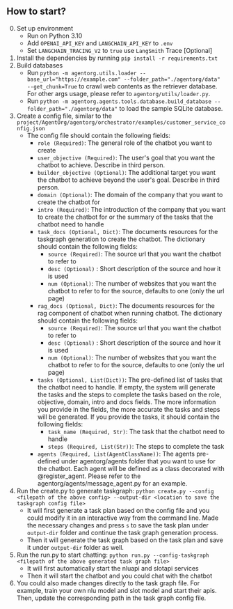 ## How to start?
0. Set up environment
    * Run on Python 3.10
    * Add `OPENAI_API_KEY` and `LANGCHAIN_API_KEY` to `.env`
    * Set `LANGCHAIN_TRACING_V2` to `true` use `LangSmith` Trace [Optional]
1. Install the dependencies by running `pip install -r requirements.txt`
2. Build databases
    * Run `python -m agentorg.utils.loader --base_url="https://example.com" --folder_path="./agentorg/data" --get_chunk=True` to crawl web contents as the retriever database. For other args usage, please refer to `agentorg/utils/loader.py`.
    * Run `python -m agentorg.agents.tools.database.build_database --folder_path="./agentorg/data"` to load the sample SQLite database.
3. Create a config file, similar to the `project/AgentOrg/agentorg/orchestrator/examples/customer_service_config.json`
    * The config file should contain the following fields:
        * `role (Required)`: The general role of the chatbot you want to create
        * `user_objective (Required)`: The user's goal that you want the chatbot to achieve. Describe in third person.
        * `builder_objective (Optional)`: The additional target you want the chatbot to achieve beyond the user's goal. Describe in third person.
        * `domain (Optional)`: The domain of the company that you want to create the chatbot for
        * `intro (Required)`: The introduction of the company that you want to create the chatbot for or the summary of the tasks that the chatbot need to handle
        * `task_docs (Optional, Dict)`: The documents resources for the taskgraph generation to create the chatbot. The dictionary should contain the following fields:
            * `source (Required)`: The source url that you want the chatbot to refer to
            * `desc (Optional)` : Short description of the source and how it is used
            * `num (Optional)`: The number of websites that you want the chatbot to refer to for the source, defaults to one (only the url page)
        * `rag_docs (Optional, Dict)`: The documents resources for the rag component of chatbot when running chatbot. The dictionary should contain the following fields:
            * `source (Required)`: The source url that you want the chatbot to refer to
            * `desc (Optional)` : Short description of the source and how it is used
            * `num (Optional)`: The number of websites that you want the chatbot to refer to for the source, defaults to one (only the url page)
        * `tasks (Optional, List(Dict))`: The pre-defined list of tasks that the chatbot need to handle. If empty, the system will generate the tasks and the steps to complete the tasks based on the role, objective, domain, intro and docs fields. The more information you provide in the fields, the more accurate the tasks and steps will be generated. If you provide the tasks, it should contain the following fields:
            * `task_name (Required, Str)`: The task that the chatbot need to handle
            * `steps (Required, List(Str))`: The steps to complete the task
        * `agents (Required, List(AgentClassName))`: The agents pre-defined under agentorg/agents folder that you want to use for the chatbot. Each agent will be defined as a class decorated with @register_agent. Please refer to the agentorg/agents/message_agent.py for an example.
4. Run the create.py to generate taskgraph: `python create.py --config <filepath of the above config> --output-dir <location to save the taskgraph config file>`
    * It will first generate a task plan based on the config file and you could modify it in an interactive way from the command line. Made the necessary changes and press `s` to save the task plan under `output-dir` folder and continue the task graph generation process.
    * Then it will generate the task graph based on the task plan and save it under `output-dir` folder as well.
5. Run the run.py to start chatting: `python run.py --config-taskgraph <filepath of the above generated task graph file> `
    * It will first automatically start the nluapi and slotapi services
    * Then it will start the chatbot and you could chat with the chatbot
6. You could also made changes directly to the task graph file. For example, train your own nlu model and slot model and start their apis. Then, update the corresponding path in the task graph config file. 